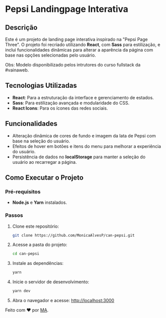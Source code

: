 # Pepsi Landingpage Interativa

## Descrição
Este é um projeto de landing page interativa inspirado na "Pepsi Page Three". O projeto foi recriado utilizando **React**, com **Sass** para estilização, e inclui funcionalidades dinâmicas para alterar a aparência da página com base nas opções selecionadas pelo usuário.

<p>Obs: Modelo disponibilizado pelos intrutores do curso fullstack da #vainaweb.</p>

## Tecnologias Utilizadas
- **React**: Para a estruturação da interface e gerenciamento de estados.
- **Sass**: Para estilização avançada e modularidade do CSS.
- **React Icons**: Para os ícones das redes sociais.

## Funcionalidades
- Alteração dinâmica de cores de fundo e imagem da lata de Pepsi com base na seleção do usuário.
- Efeitos de hover em botões e itens do menu para melhorar a experiência do usuário.
- Persistência de dados no **localStorage** para manter a seleção do usuário ao recarregar a página.

## Como Executar o Projeto
### Pré-requisitos
- **Node.js** e **Yarn** instalados.

### Passos
1. Clone este repositório:
   ```bash
   git clone https://github.com/MonicaAlvesP/can-pepsi.git
   ```
2. Acesse a pasta do projeto:
   ```bash
   cd can-pepsi
   ```
3. Instale as dependências:
   ```bash
   yarn
   ```
4. Inicie o servidor de desenvolvimento:
   ```bash
   yarn dev
   ```
5. Abra o navegador e acesse: [http://localhost:3000](http://localhost:3000)

Feito com ❤️ por [MA](https://github.com/MonicaAlvesP).
